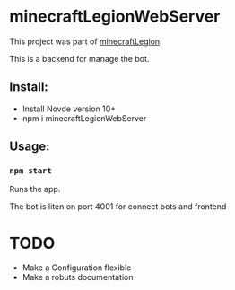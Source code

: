 # minecraftLegionWebServer

This project was part of [minecraftLegion](https://github.com/sefirosweb/minecraftLegion).

This is a backend for manage the bot.

## Install: 
- Install Novde version 10+
- npm i minecraftLegionWebServer


## Usage:

### `npm start`

Runs the app.

The bot is liten on port 4001 for connect bots and frontend


# TODO
- Make a Configuration flexible
- Make a robuts documentation